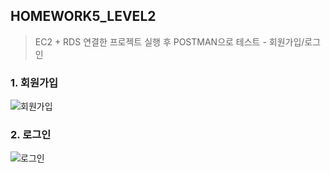 ## HOMEWORK5_LEVEL2
>EC2 + RDS 연결한 프로젝트 실행 후 POSTMAN으로 테스트 - 회원가입/로그인

### 1. 회원가입
![회원가입](https://user-images.githubusercontent.com/55133871/83319437-635cf380-a279-11ea-8ea1-073d6b96f300.PNG)


### 2. 로그인
![로그인](https://user-images.githubusercontent.com/55133871/83319445-7079e280-a279-11ea-898b-272cd9e58e4c.PNG)